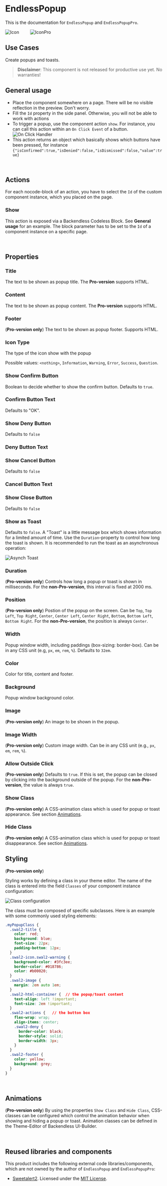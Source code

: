 # EndlessPopup

This is the documentation for ``EndlessPopup`` and ``EndlessPopupPro``.

![Icon](./assets/IconPopup.jpg) &nbsp; &nbsp; &nbsp; &nbsp;
![IconPro](./assets/IconPopupPro.jpg)

## Use Cases
Create popups and toasts.

>**Disclaimer**: This component is not released for productive use yet. No warranties!

## General usage
- Place the component somewhere on a page. There will be no visible reflection in the preview. Don't worry.
- Fill the ``Id`` property in the side panel. Otherwise, you will not be able to work with actions
- To trigger a popup, use the component action ``show``. For instance, you can call this action within an ``On Click Event`` of a button.
![On Click Handler](./assets/onClickHandler.png)
- This action returns an object which basically shows which buttons have been pressed, for instance ``{"isConfirmed":true,"isDenied":false,"isDismissed":false,"value":true}``

<br>

## Actions
For each nocode-block of an action, you have to select the ``Id`` of the custom component instance, which you placed on the page.

### Show
This action is exposed via a Backendless Codeless Block. See **General usage** for an example. The block parameter has to be set to the ``Id`` of a component instance on a specific page.

<br>

## Properties

### Title
The text to be shown as popup title. The **Pro-version** supports HTML.

### Content
The text to be shown as popup content. The **Pro-version** supports HTML.

### Footer
(**Pro-version only**) The text to be shown as popup footer. Supports HTML.

### Icon Type
The type of the icon show with the popup

Possible values: ``<nothing>``, ``Information``, ``Warning``, ``Error``, ``Success``, ``Question``.

### Show Confirm Button
Boolean to decide whether to show the confirm button. Defaults to ``true``.

### Confirm Button Text
Defaults to "OK".

### Show Deny Button
Defaults to ``false``

### Deny Button Text

### Show Cancel Button
Defaults to ``false``

### Cancel Button Text

### Show Close Button
Defaults to ``false``

### Show as Toast
Defaults to ``false``. A "Toast" is a little message box which shows information for a limited amount of time. Use the ``Duration``-property to control how long the toast is shown. It is recommended to run the toast as an asynchronous operation:

![Asynch Toast](./assets/toast.png)

### Duration
(**Pro-version only**) Controls how long a popup or toast is shown in milliseconds. For the **non-Pro-version**, this interval is fixed at 2000 ms.

### Position
(**Pro-version only**) Postion of the popup on the screen. Can be ``Top``, ``Top Left``, ``Top Right``, ``Center``, ``Center Left``, ``Center Right``, ``Bottom``, ``Bottom Left``, ``Bottom Right``. For the **non-Pro-version**, the position is always ``Center``.

### Width
Popup window width, including paddings (box-sizing: border-box). Can be in any CSS unit (e.g, ``px``, ``em``, ``rem``, ``%``). Defaults to ``32em``.

### Color
Color for title, content and footer.

### Background
Popup window background color.

### Image
(**Pro-version only**) An image to be shown in the popup.

### Image Width
(**Pro-version only**) Custom image width. Can be in any CSS unit (e.g., ``px``, ``em``, ``rem``, ``%``).

### Allow Outside Click
(**Pro-version only**) Defaults to ``true``. If this is set, the popup can be closed by clicking into the background outside of the popup. For the **non-Pro-version**, the value is always ``true``.

### Show Class
(**Pro-version only**) A CSS-animation class which is used for popup or toast appearance. See section [Animations](#Animations).

### Hide Class
(**Pro-version only**) A CSS-animation class which is used for popup or toast disappearance. See section [Animations](#Animations).

## Styling
(**Pro-version only**)

Styling works by defining a class in your theme editor. The name of the class is entered into the field ``Classes`` of your component instance configuration:

![Class configuration](./assets/classes.png)

The class must be composed of specific subclasses. Here is an example with some commonly used styling elements:
```css
.myPopupClass {
  .swal2-title {
    color: red;
    background: blue;
    font-size: 22px;
    padding-bottom: 12px;
  }
  .swal2-icon.swal2-warning {
    background-color: #3fc3ee;
    border-color: #018786;
    color: #b00020;
  }
  .swal2-image {
    margin: 2em auto 1em;
  }
  .swal2-html-container {  // the popup/toast content
    text-align: left !important;
    font-size: 2em !important;
  }
  .swal2-actions {   // the button box
    flex-wrap: wrap;
    align-items: center;
    .swal2-deny {
      border-color: black;
      border-style: solid;
      border-width: 3px;
    }
  }
  .swal2-footer {
    color: yellow;
    background: grey;
  }
}
```
<br>

## Animations
(**Pro-version only**)
By using the properties ``Show Class`` and ``Hide Class``, CSS-classes can be configured which control the animation behavior when showing and hiding a popup or toast. Animation classes can be defined in the Theme-Editor of Backendless UI-Builder.

<br>

## Reused libraries and components
This product includes the following external code libraries/components, which are not owned by the author of ``EndlessPopup`` and ``EndlessPopupPro``:

- [Sweetalert2](https://sweetalert2.github.io/). Licensed under the [MIT License](https://github.com/sweetalert2/sweetalert2/blob/main/LICENSE).